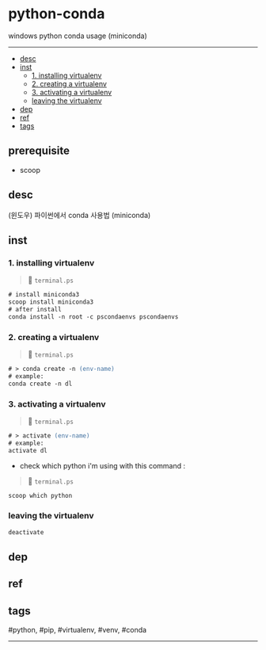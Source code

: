 # python-conda

windows python conda usage (miniconda)

--------------------------

- [desc](#desc)
- [inst](#inst)
  - [1. installing virtualenv](#1-installing-virtualenv)
  - [2. creating a virtualenv](#2-creating-a-virtualenv)
  - [3. activating a virtualenv](#3-activating-a-virtualenv)
  - [leaving the virtualenv](#leaving-the-virtualenv)
- [dep](#dep)
- [ref](#ref)
- [tags](#tags)

## prerequisite

- scoop

## desc
(윈도우) 파이썬에서 conda 사용법 (miniconda)

## inst

### 1. installing virtualenv

> 📂 `terminal.ps`
```ps
# install miniconda3
scoop install miniconda3
# after install
conda install -n root -c pscondaenvs pscondaenvs
```

### 2. creating a virtualenv

> 📂 `terminal.ps`
```ps
# > conda create -n (env-name)
# example:
conda create -n dl
```

### 3. activating a virtualenv

> 📂 `terminal.ps`
```ps
# > activate (env-name)
# example:
activate dl
```

* check which python i'm using with this command :

> 📂 `terminal.ps`
```ps
scoop which python
```

### leaving the virtualenv
```ps
deactivate
```

## dep

## ref

## tags
  #python, #pip, #virtualenv, #venv, #conda

--------------------------


 